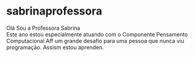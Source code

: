 # sabrinaprofessora
Olá Sou a Professora Sabrina   
Este ano estou especialmente atuando com o Componente Pensamento Computacional
Aff um grande desafio para uma pessoa que nunca viu programação.
Assism estou aprenden.   
